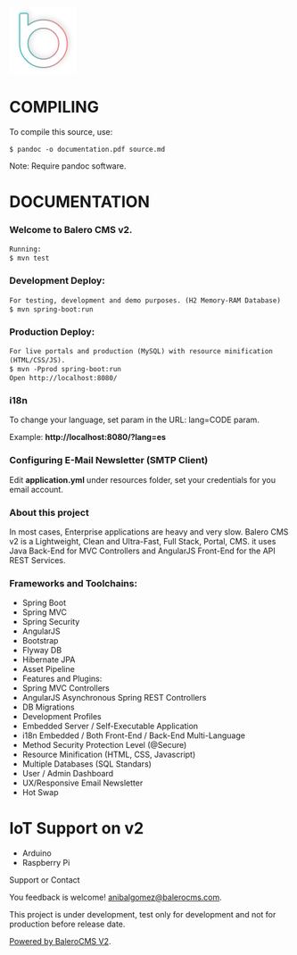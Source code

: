 ![BaleroCMS v2](images/logo.png)

COMPILING
=========

To compile this source, use:

    $ pandoc -o documentation.pdf source.md
    
Note: Require pandoc software.

DOCUMENTATION
=============

### Welcome to Balero CMS v2.

    Running:
    $ mvn test
    
### Development Deploy:

    For testing, development and demo purposes. (H2 Memory-RAM Database)
    $ mvn spring-boot:run
    
### Production Deploy:

    For live portals and production (MySQL) with resource minification (HTML/CSS/JS).
    $ mvn -Pprod spring-boot:run
    Open http://localhost:8080/

### i18n

To change your language, set param in the URL: lang=CODE param.

Example: **http://localhost:8080/?lang=es**

### Configuring E-Mail Newsletter (SMTP Client)

Edit **application.yml** under resources folder, set your credentials
for you email account.

### About this project

In most cases, Enterprise applications are heavy and very slow. Balero CMS v2
is a Lightweight, Clean and Ultra-Fast, Full Stack, Portal, CMS. it uses Java Back-End for MVC Controllers and AngularJS Front-End for the API REST Services.

### Frameworks and Toolchains: 

* Spring Boot
* Spring MVC
* Spring Security
* AngularJS
* Bootstrap
* Flyway DB
* Hibernate JPA
* Asset Pipeline
* Features and Plugins: 
* Spring MVC Controllers
* AngularJS Asynchronous Spring REST Controllers
* DB Migrations
* Development Profiles
* Embedded Server / Self-Executable Application
* i18n Embedded / Both Front-End / Back-End Multi-Language
* Method Security Protection Level (@Secure)
* Resource Minification (HTML, CSS, Javascript)
* Multiple Databases (SQL Standars)
* User / Admin Dashboard
* UX/Responsive Email Newsletter
* Hot Swap

IoT Support on v2
=================

* Arduino
* Raspberry Pi

Support or Contact

You feedback is welcome! anibalgomez@balerocms.com.

This project is under development, test only for development and not for production before release date.

[Powered by BaleroCMS V2](http://balerocms.com/).